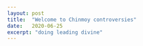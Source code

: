 ```yaml
---
layout: post
title:  "Welcome to Chinmoy controversies"
date:   2020-06-25
excerpt: "doing leading divine"
---
```

